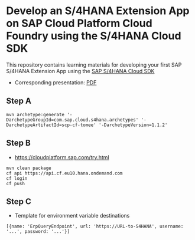 # Develop an S/4HANA Extension App on SAP Cloud Platform Cloud Foundry using the S/4HANA Cloud SDK
This repository contains learning materials for developing your first SAP S/4HANA Extension App using the [SAP S/4HANA Cloud SDK](https://www.sap.com/s4sdk)
* Corresponding presentation: [PDF](https://github.com/SAP/cloud-s4-sdk-examples/raw/learning/20171013_Partner%20Lecture%20Session_SDK.pdf)

## Step A
```
mvn archetype:generate '-DarchetypeGroupId=com.sap.cloud.s4hana.archetypes' '-DarchetypeArtifactId=scp-cf-tomee' '-DarchetypeVersion=1.1.2'
```

## Step B
* https://cloudplatform.sap.com/try.html
```
mvn clean package
cf api https://api.cf.eu10.hana.ondemand.com
cf login
cf push
```

## Step C
* Template for environment variable destinations
```
[{name: 'ErpQueryEndpoint', url: 'https://URL-to-S4HANA', username: '...', password: '...'}]
```

